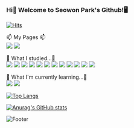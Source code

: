 ### Hi👋 Welcome to Seowon Park's Github!🖥

[![Hits](https://hits.seeyoufarm.com/api/count/incr/badge.svg?url=https%3A%2F%2Fgithub.com%2FSeowonPark001&count_bg=%23F1E6B2&title_bg=%23C1A7E2&icon=opsgenie.svg&icon_color=%23F1E6B2&title=hits&edge_flat=false)](https://hits.seeyoufarm.com)

📫 My Pages 📫<br>
<img src="https://img.shields.io/badge/Github-000000?style=flat-square&logo=github&logoColor=white"/>
<img src="https://img.shields.io/badge/Velog-58F4CD?style=flat-square&logo=velog&logoColor=white"/>


📝 What I studied...📝<br>
<img src="https://img.shields.io/badge/Android-93DD75?style=flat-square&logo=android&logoColor=white"/>
<img src="https://img.shields.io/badge/Kotlin-9758B7?style=flat-square&logo=kotlin&logoColor=white"/>
<img src="https://img.shields.io/badge/Python-1581ED?style=flat-square&logo=python&logoColor=white"/>
<img src="https://img.shields.io/badge/Agora-24C7F4?style=flat-square&logo=agora&logoColor=white"/>
<img src="https://img.shields.io/badge/AWS-FFCA28?style=flat-square&logo=amazon&logoColor=white"/>
<img src="https://img.shields.io/badge/Node.js-79D633?style=flat-square&logo=node.js&logoColor=white"/>
<img src="https://img.shields.io/badge/Html-F96502?style=flat-square&logo=html5&logoColor=white"/>
<img src="https://img.shields.io/badge/Java-0163AD?style=flat-square&logo=java&logoColor=white"/>
<img src="https://img.shields.io/badge/Javascript-FCEB02?style=flat-square&logo=javascript&logoColor=white"/>
<img src="https://img.shields.io/badge/C-569EEA?style=flat-square&logo=c&logoColor=white"/>
<img src="https://img.shields.io/badge/React-02F2FF?style=flat-square&logo=react&logoColor=white"/>
<img src="https://img.shields.io/badge/Firebase-FFCA28?style=flat-square&logo=firebase&logoColor=white"/>


🌱 What I'm currently learning...🌱<br>
<img src="https://img.shields.io/badge/Python-1581ED?style=flat-square&logo=python&logoColor=white"/>
<img src="https://img.shields.io/badge/Django-07B566?style=flat-square&logo=django&logoColor=white"/>


[![Top Langs](https://github-readme-stats.vercel.app/api/top-langs/?username=SeowonPark001&hide=css&layout=compact&bg_color=c1a7e2,f1e6b2&title_color=ffffff&text_color=ffffff)](https://github.com/anuraghazra/github-readme-stats)

[![Anurag's GitHub stats](https://github-readme-stats.vercel.app/api?username=SeowonPark001&show_icons=true&icon_color=ffffff&count_private=true&bg_color=0,c1a7e2,f1e6b2&title_color=ffffff&text_color=ffffff)](https://github.com/anuraghazra/github-readme-stats)


![Footer](https://capsule-render.vercel.app/api?type=waving&color=auto&height=200&section=footer)

<!--
**SeowonPark001/SeowonPark001** is a ✨ _special_ ✨ repository because its `README.md` (this file) appears on your GitHub profile.

Here are some ideas to get you started:

- 🔭 I’m currently working on ...
- 🌱 I’m currently learning ...
- 👯 I’m looking to collaborate on ...
- 🤔 I’m looking for help with ...
- 💬 Ask me about ...
- 📫 How to reach me: ...
- 😄 Pronouns: ...
- ⚡ Fun fact: ...
-->
